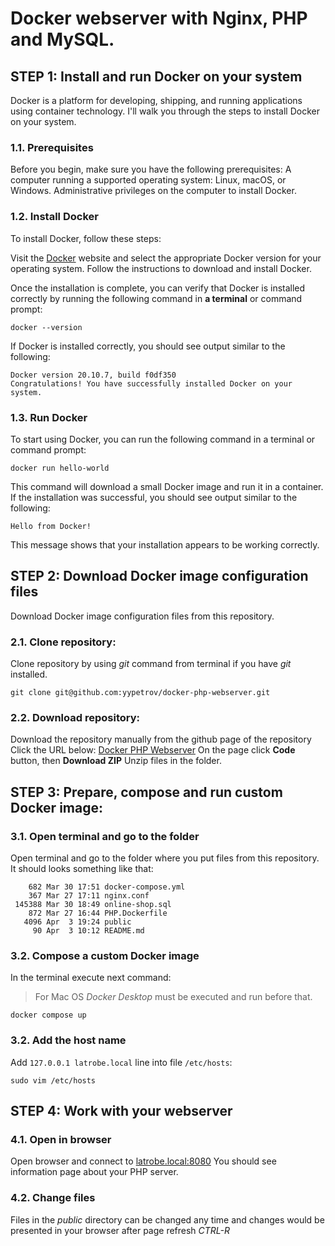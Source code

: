 # Docker webserver with Nginx, PHP and MySQL.

## STEP 1: Install and run Docker on your system
Docker is a platform for developing, shipping, and running applications using container technology. I'll walk you through the steps to install Docker on your system.

### 1.1. Prerequisites
Before you begin, make sure you have the following prerequisites:
A computer running a supported operating system: Linux, macOS, or Windows.
Administrative privileges on the computer to install Docker.

### 1.2. Install Docker
To install Docker, follow these steps:

Visit the [Docker](https://docker.com) website and select the appropriate Docker version for your operating system.
Follow the instructions to download and install Docker.

Once the installation is complete, you can verify that Docker is installed correctly 
by running the following command in **a terminal** or command prompt:
```
docker --version
```
If Docker is installed correctly, you should see output similar to the following:
```
Docker version 20.10.7, build f0df350
Congratulations! You have successfully installed Docker on your system.
```

### 1.3. Run Docker
To start using Docker, you can run the following command in a terminal or command prompt:

```
docker run hello-world
```
This command will download a small Docker image and run it in a container. If the installation was successful, you should see output similar to the following:

```
Hello from Docker!
```
This message shows that your installation appears to be working correctly.

## STEP 2: Download Docker image configuration files
Download Docker image configuration files from this repository.
### 2.1. Clone repository:
Clone repository by using *git* command from terminal if you have *git* installed.
```
git clone git@github.com:yypetrov/docker-php-webserver.git
```
### 2.2. Download repository:
Download the repository manually from the github page of the repository
Click the URL below:
[Docker PHP Webserver](https://github.com/yypetrov/docker-php-webserver)
On the page click **Code** button, then **Download ZIP**
Unzip files in the folder.

## STEP 3: Prepare, compose and run custom Docker image:
### 3.1. Open terminal and go to the folder
Open terminal and go to the folder where you put files from this repository.
It should looks something like that:
```
    682 Mar 30 17:51 docker-compose.yml
    367 Mar 27 17:11 nginx.conf
 145388 Mar 30 18:49 online-shop.sql
    872 Mar 27 16:44 PHP.Dockerfile
   4096 Apr  3 19:24 public
     90 Apr  3 10:12 README.md
```
### 3.2. Compose a custom Docker image
In the terminal execute next command:
> For Mac OS *Docker Desktop* must be executed and run before that.
```
docker compose up
```
### 3.2. Add the host name
Add `127.0.0.1 latrobe.local` line into file `/etc/hosts`:
```
sudo vim /etc/hosts
```


## STEP 4: Work with your webserver
### 4.1. Open in browser
Open browser and connect to [latrobe.local:8080](http://latrobe.local:8080)
You should see information page about your PHP server.

### 4.2. Change files
Files in the *public* directory can be changed any time 
and changes would be presented in your browser after page refresh *CTRL-R*

